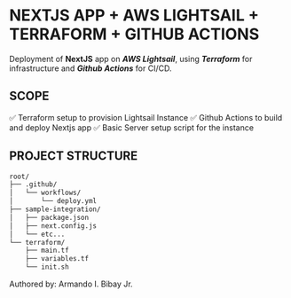 # NEXTJS APP + AWS LIGHTSAIL + TERRAFORM + GITHUB ACTIONS

Deployment of **NextJS** app on **_AWS Lightsail_**, using **_Terraform_** for infrastructure and **_Github Actions_** for CI/CD.

## SCOPE

✅ Terraform setup to provision Lightsail Instance
✅ Github Actions to build and deploy Nextjs app
✅ Basic Server setup script for the instance

## PROJECT STRUCTURE

```bash
root/
├── .github/
│   └── workflows/
│       └── deploy.yml
├── sample-integration/
│   ├── package.json
│   ├── next.config.js
│   └── etc...
└── terraform/
    ├── main.tf
    ├── variables.tf
    └── init.sh
```

Authored by: Armando I. Bibay Jr.
